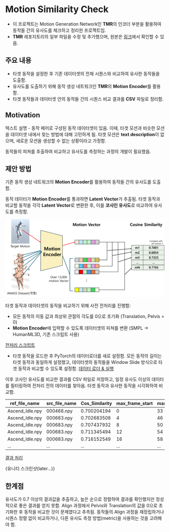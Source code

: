 # Motion Similarity Check

- 이 프로젝트는 Motion Generation Network인 **TMR**의 인코더 부분을 활용하여 동작들 간의 유사도를 체크하고 정리한 프로젝트임.
- **TMR** 레포지토리의 일부 파일을 수정 및 추가했으며, 원본은 [링크]({https://github.com/Mathux/TMR})에서 확인할 수 있음.

## 주요 내용

- 타겟 동작을 설정한 후 기존 데이터셋의 전체 시퀀스와 비교하여 유사한 동작들을 도출함.
- 유사도를 도출하기 위해 동작 생성 네트워크인 **TMR**의 **Motion Encoder**를 활용함.
- 타겟 동작들과 데이터셋 안의 동작들 간의 시퀀스 비교 결과를 **CSV** 파일로 정리함.

## Motivation

텍스트 설명 - 동작 페어로 구성된 동작 데이터셋이 있음. 이때, 타겟 모션과 비슷한 모션을 데이터셋 내에서 찾는 방법에 대해 고민하게 됨. 타겟 모션은 **text description**이 없으며, 새로운 모션을 생성할 수 없는 상황이라고 가정함.

동작들의 피쳐를 추출하여 비교하고 유사도를 측정하는 과정의 개발이 필요했음.

## 제안 방법

기존 동작 생성 네트워크의 **Motion Encoder**를 활용하여 동작들 간의 유사도를 도출함.

동작 데이터가 **Motion Encoder**를 통과하면 **Latent Vector**가 추출됨. 타겟 동작과 비교할 동작을 각각 **Latent Vector**로 변환한 후, 이를 **코사인 유사도**로 비교하여 유사도를 측정함.

![method.png](assets/method.png)

타겟 동작과 데이터셋의 동작을 비교하기 위해 사전 전처리를 진행함:

- 모든 동작의 이동 값과 최상위 관절의 각도를 0으로 초기화 (Translation, Pelvis = 0)
- **Motion Encoder**에 입력할 수 있도록 데이터셋의 피쳐를 변환 (SMPL → HumanML3D, 기존 스크립트 사용)



[전처리 스크립트](https://github.com/JuicyJeong/TMR_jw/blob/master/datasets/preprop/identify_pelpos_amass.ipynb)

* 타겟 동작을 로드한 후 PyTorch의 데이터로더를 새로 설정함. 모든 동작의 길이는 타겟 동작과 동일하게 설정했고, 데이터셋의 동작들을 Window Slide 방식으로 타겟 동작과 비교할 수 있도록 설정함.
[데이터 로더 & 실행](https://github.com/JuicyJeong/TMR_jw/blob/jw_compare_sim_ver2.py)

이후 코사인 유사도를 비교한 결과를 CSV 파일로 저장하고, 일정 유사도 이상의 데이터를 필터링하여 전처리 전의 데이터를 찾아옴. 타겟 동작과 유사한 동작을 시각화하여 비교함.

| ref_file_name    | src_file_name   | Cos_Similarity | max_frame_start | max_frame_end |
|------------------|-----------------|----------------|-----------------|---------------|
| Ascend_Idle.npy  | 000466.npy       | 0.700204194    | 0               | 33            |
| Ascend_Idle.npy  | 000683.npy       | 0.702683508    | 4               | 46            |
| Ascend_Idle.npy  | 000683.npy       | 0.707437932    | 8               | 50            |
| Ascend_Idle.npy  | 000683.npy       | 0.711345494    | 12              | 54            |
| Ascend_Idle.npy  | 000683.npy       | 0.716152549    | 16              | 58            |
| ...              | ...              | ...            | ...             | ...           |


[결과 처리](https://github.com/JuicyJeong/TMR_jw/blob/master/datasets/preprop/sim_result.ipynb)

{유니티 스크린샷(later...)}


## 한계점
유사도가 0.7 이상의 결과값을 추출하고, 높은 순으로 정렬하여 결과를 확인했지만 정성적으로 좋은 결과를 얻지 못함.
Align 과정에서 Pelvis와 Translation의 값을 0으로 초기화한 후 동작을 비교한 것이 문제였다고 추측됨.
동작들의 Align 과정을 재정립하거나 시퀀스 정렬 없이 비교하거나, 다른 유사도 측정 방법(metric)을 사용하는 것을 고려해야 함.
